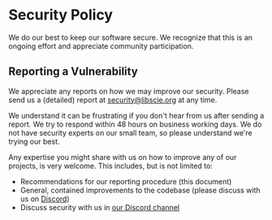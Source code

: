 # Security Policy

We do our best to keep our software secure. We recognize that this is an ongoing effort and appreciate community participation.

## Reporting a Vulnerability

We appreciate any reports on how we may improve our security. Please send us a (detailed) report at [security@libscie.org](mailto:security@libscie.org) at any time.

We understand it can be frustrating if you don't hear from us after sending a report. We try to respond within 48 hours on business working days. We do not have security experts on our small team, so please understand we're trying our best.

Any expertise you might share with us on how to improve any of our projects, is very welcome. This includes, but is not limited to:

* Recommendations for our reporting procedure (this document)
* General, contained improvements to the codebase (please discuss with us on [Discord](https://discord.gg/SefsGJWWSw))
* Discuss security with us in [our Discord channel](https://discord.gg/SefsGJWWSw)
